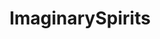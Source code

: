 ---
title: ImaginarySpirits
crosslinks:
- ImaginaryAsylums
- ImaginaryBodyscapes
- ImaginaryWorldEaters
---